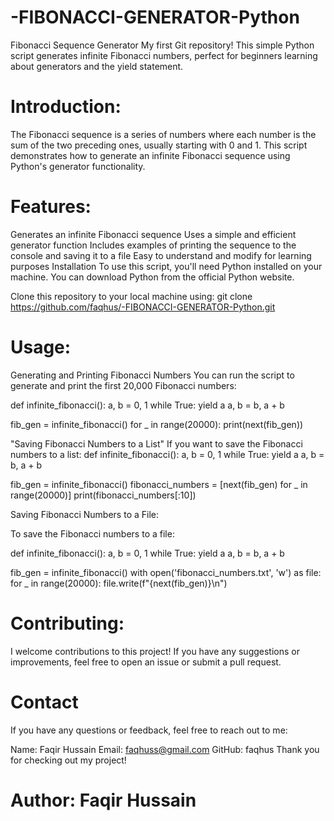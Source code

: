 # -FIBONACCI-GENERATOR-Python
Fibonacci Sequence Generator  My first Git repository! This simple Python script generates infinite Fibonacci numbers, perfect for beginners learning about generators and the yield statement.


# Introduction:

The Fibonacci sequence is a series of numbers where each number is the sum of the two preceding ones, usually starting with 0 and 1. This script demonstrates how to generate an infinite Fibonacci sequence using Python's generator functionality.

# Features:

Generates an infinite Fibonacci sequence
Uses a simple and efficient generator function
Includes examples of printing the sequence to the console and saving it to a file
Easy to understand and modify for learning purposes
Installation
To use this script, you'll need Python installed on your machine. You can download Python from the official Python website.

Clone this repository to your local machine using:
git clone https://github.com/faqhus/-FIBONACCI-GENERATOR-Python.git

# Usage:

Generating and Printing Fibonacci Numbers
You can run the script to generate and print the first 20,000 Fibonacci numbers:

def infinite_fibonacci():
    a, b = 0, 1
    while True:
        yield a
        a, b = b, a + b

fib_gen = infinite_fibonacci()
for _ in range(20000):
    print(next(fib_gen))


"Saving Fibonacci Numbers to a List"
If you want to save the Fibonacci numbers to a list:
def infinite_fibonacci():
    a, b = 0, 1
    while True:
        yield a
        a, b = b, a + b

fib_gen = infinite_fibonacci()
fibonacci_numbers = [next(fib_gen) for _ in range(20000)]
print(fibonacci_numbers[:10])

Saving Fibonacci Numbers to a File:

To save the Fibonacci numbers to a file:


def infinite_fibonacci():
    a, b = 0, 1
    while True:
        yield a
        a, b = b, a + b

fib_gen = infinite_fibonacci()
with open('fibonacci_numbers.txt', 'w') as file:
    for _ in range(20000):
        file.write(f"{next(fib_gen)}\n")

# Contributing:
I welcome contributions to this project! If you have any suggestions or improvements, feel free to open an issue or submit a pull request.

# Contact
If you have any questions or feedback, feel free to reach out to me:

Name: Faqir Hussain
Email: faqhuss@gmail.com
GitHub: faqhus
Thank you for checking out my project!

# Author: Faqir Hussain
